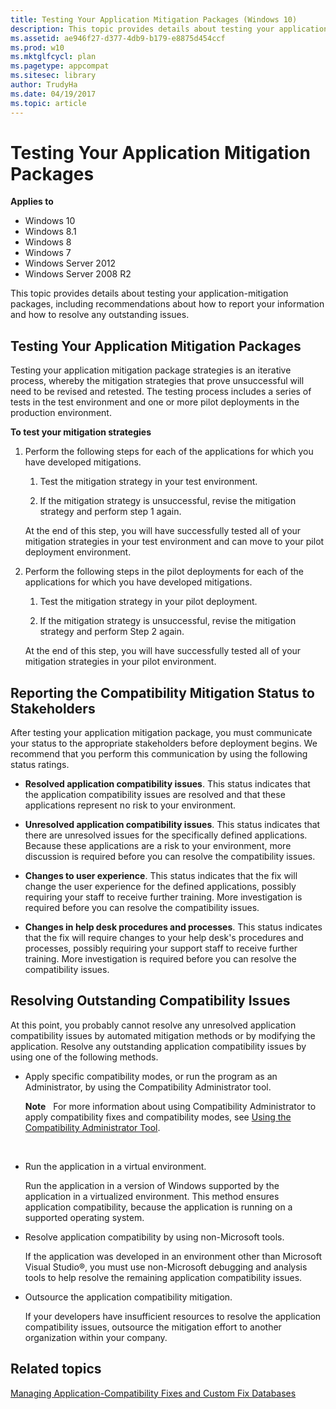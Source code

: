 ```yaml
---
title: Testing Your Application Mitigation Packages (Windows 10)
description: This topic provides details about testing your application-mitigation packages, including recommendations about how to report your information and how to resolve any outstanding issues.
ms.assetid: ae946f27-d377-4db9-b179-e8875d454ccf
ms.prod: w10
ms.mktglfcycl: plan
ms.pagetype: appcompat
ms.sitesec: library
author: TrudyHa
ms.date: 04/19/2017
ms.topic: article
---
```


# Testing Your Application Mitigation Packages


**Applies to**

-   Windows 10
-   Windows 8.1
-   Windows 8
-   Windows 7
-   Windows Server 2012
-   Windows Server 2008 R2

This topic provides details about testing your application-mitigation packages, including recommendations about how to report your information and how to resolve any outstanding issues.

## Testing Your Application Mitigation Packages


Testing your application mitigation package strategies is an iterative process, whereby the mitigation strategies that prove unsuccessful will need to be revised and retested. The testing process includes a series of tests in the test environment and one or more pilot deployments in the production environment.

**To test your mitigation strategies**

1.  Perform the following steps for each of the applications for which you have developed mitigations.

    1.  Test the mitigation strategy in your test environment.

    2.  If the mitigation strategy is unsuccessful, revise the mitigation strategy and perform step 1 again.

    At the end of this step, you will have successfully tested all of your mitigation strategies in your test environment and can move to your pilot deployment environment.

2.  Perform the following steps in the pilot deployments for each of the applications for which you have developed mitigations.

    1.  Test the mitigation strategy in your pilot deployment.

    2.  If the mitigation strategy is unsuccessful, revise the mitigation strategy and perform Step 2 again.

    At the end of this step, you will have successfully tested all of your mitigation strategies in your pilot environment.

## Reporting the Compatibility Mitigation Status to Stakeholders


After testing your application mitigation package, you must communicate your status to the appropriate stakeholders before deployment begins. We recommend that you perform this communication by using the following status ratings.

-   **Resolved application compatibility issues**. This status indicates that the application compatibility issues are resolved and that these applications represent no risk to your environment.

-   **Unresolved application compatibility issues**. This status indicates that there are unresolved issues for the specifically defined applications. Because these applications are a risk to your environment, more discussion is required before you can resolve the compatibility issues.

-   **Changes to user experience**. This status indicates that the fix will change the user experience for the defined applications, possibly requiring your staff to receive further training. More investigation is required before you can resolve the compatibility issues.

-   **Changes in help desk procedures and processes**. This status indicates that the fix will require changes to your help desk's procedures and processes, possibly requiring your support staff to receive further training. More investigation is required before you can resolve the compatibility issues.

## Resolving Outstanding Compatibility Issues


At this point, you probably cannot resolve any unresolved application compatibility issues by automated mitigation methods or by modifying the application. Resolve any outstanding application compatibility issues by using one of the following methods.

-   Apply specific compatibility modes, or run the program as an Administrator, by using the Compatibility Administrator tool.

    **Note**  
    For more information about using Compatibility Administrator to apply compatibility fixes and compatibility modes, see [Using the Compatibility Administrator Tool](using-the-compatibility-administrator-tool.md).

     

-   Run the application in a virtual environment.

    Run the application in a version of Windows supported by the application in a virtualized environment. This method ensures application compatibility, because the application is running on a supported operating system.

-   Resolve application compatibility by using non-Microsoft tools.

    If the application was developed in an environment other than Microsoft Visual Studio®, you must use non-Microsoft debugging and analysis tools to help resolve the remaining application compatibility issues.

-   Outsource the application compatibility mitigation.

    If your developers have insufficient resources to resolve the application compatibility issues, outsource the mitigation effort to another organization within your company.

## Related topics
[Managing Application-Compatibility Fixes and Custom Fix Databases](managing-application-compatibility-fixes-and-custom-fix-databases.md)